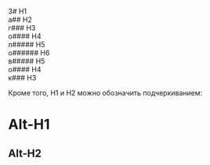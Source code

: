 З# H1 <br>
а## H2 <br>
г### H3 <br>
о#### H4 <br>
л##### H5 <br>
о###### H6 <br>
в##### H5 <br>
о#### H4 <br>
к### H3 <br>

Кроме того, H1 и H2 можно обозначить подчеркиванием:

Alt-H1
======

Alt-H2
------